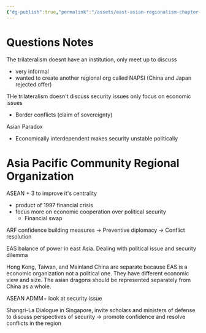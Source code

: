 ```yaml
---
{"dg-publish":true,"permalink":"/assets/east-asian-regionalism-chapter-presentation/questions-notes/"}
---
```


# Questions Notes

The trilateralism doesnt have an institution, only meet up to discuss

- very informal
- wanted to create another regional org called NAPSI (China and Japan rejected offer)

THe trilateralism doesn't discuss security issues only focus on economic issues

- Border conflicts (claim of sovereignty)

Asian Paradox

- Economically interdependent makes security unstable politically

# Asia Pacific Community Regional Organization

ASEAN + 3 to improve it's centrality

- product of 1997 financial crisis
- focus more on economic cooperation over political security
    - Financial swap

ARF confidence building measures → Preventive diplomacy → Conflict resolution

EAS balance of power in east Asia. Dealing with political issue and security dilemma

Hong Kong, Taiwan, and Mainland China are separate because EAS is a economic organization not a political one. They have different economic view and size. The asian dragons should be represented separately from China as a whole.

ASEAN ADMM+ look at security issue

Shangri-La Dialogue in Singapore, invite scholars and ministers of defense to discuss perspectives of security → promote confidence and resolve conflicts in the region
